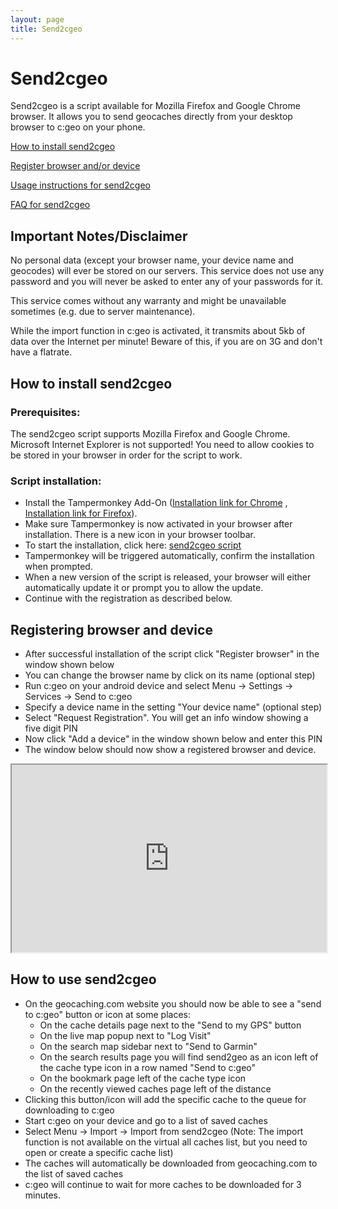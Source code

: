 ```yaml
---
layout: page
title: Send2cgeo
---
```


# Send2cgeo

Send2cgeo is a script available for Mozilla Firefox and Google Chrome browser. It allows you to send geocaches directly from your desktop browser to c:geo on your phone.

[How to install send2cgeo](#how-to-install-send2cgeo)

[Register browser and/or device](#registering-browser-and-device)

[Usage instructions for send2cgeo](#how-to-use-send2cgeo)

[FAQ for send2cgeo](/faq#send2cgeo)

## Important Notes/Disclaimer

No personal data (except your browser name, your device name and geocodes) will ever be stored on our servers. This service does not use any password and you will never be asked to enter any of your passwords for it.

This service comes without any warranty and might be unavailable sometimes (e.g. due to server maintenance).

While the import function in c:geo is activated, it transmits about 5kb of data over the Internet per minute! Beware of this, if you are on 3G and don't have a flatrate.

## How to install send2cgeo

### Prerequisites:
The send2cgeo script supports Mozilla Firefox and Google Chrome. Microsoft Internet Explorer is not supported! You need to allow cookies to be stored in your browser in order for the script to work.

### Script installation:

- Install the Tampermonkey Add-On ([Installation link for Chrome](https://chrome.google.com/webstore/detail/tampermonkey/dhdgffkkebhmkfjojejmpbldmpobfkfo) , [Installation link for Firefox](https://addons.mozilla.org/en-US/firefox/addon/tampermonkey/)). 
- Make sure Tampermonkey is now activated in your browser after installation. There is a new icon in your browser toolbar.
- To start the installation, click here: [send2cgeo script](https://github.com/cgeo/send2cgeo/raw/release/send2cgeo.user.js)
- Tampermonkey will be triggered automatically, confirm the installation when prompted.
- When a new version of the script is released, your browser will either automatically update it or prompt you to allow the update.
- Continue with the registration as described below.

## Registering browser and device

- After successful installation of the script click "Register browser" in the window shown below
- You can change the browser name by click on its name (optional step)
- Run c:geo on your android device and select Menu → Settings → Services → Send to c:geo
- Specify a device name in the setting "Your device name" (optional step)
- Select "Request Registration". You will get an info window showing a five digit PIN
- Now click "Add a device" in the window shown below and enter this PIN
- The window below should now show a registered browser and device.

<iframe src="https://send2.cgeo.org/api/" width="100%" height="300px"></iframe>

## How to use send2cgeo

- On the geocaching.com website you should now be able to see a "send to c:geo" button or icon at some places:
  - On the cache details page next to the "Send to my GPS" button
  - On the live map popup next to "Log Visit"
  - On the search map sidebar next to "Send to Garmin"
  - On the search results page you will find send2geo as an icon left of the cache type icon in a row named "Send to c:geo"
  - On the bookmark page left of the cache type icon
  - On the recently viewed caches page left of the distance
- Clicking this button/icon will add the specific cache to the queue for downloading to c:geo
- Start c:geo on your device and go to a list of saved caches
- Select Menu → Import → Import from send2cgeo (Note: The import function is not available on the virtual all caches list, but you need to open or create a specific cache list)
- The caches will automatically be downloaded from geocaching.com to the list of saved caches
- c:geo will continue to wait for more caches to be downloaded for 3 minutes.


